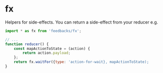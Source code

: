 fx
====

Helpers for side-effects. 
You can return a side-effect from your reducer e.g.

```javascript
import * as fx from 'feedbacks/fx';

// ... 
function reducer() {
    const mapActionToState = (action) {
        return action.payload;
    };
    return fx.waitFor({type: 'action-for-wait}, mapActionToState);
}

```


